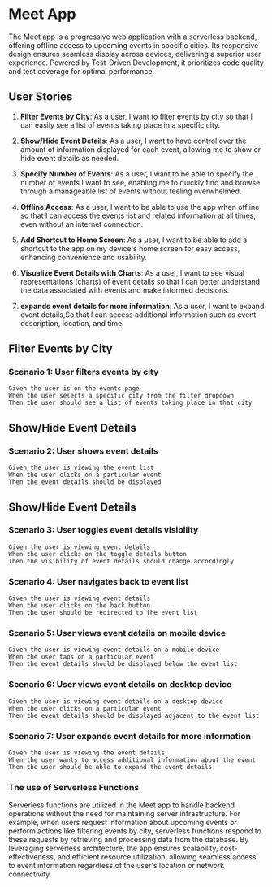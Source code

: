 # Meet App

The Meet app is a progressive web application with a serverless backend, offering offline access to upcoming events in specific cities. Its responsive design ensures seamless display across devices, delivering a superior user experience. Powered by Test-Driven Development, it prioritizes code quality and test coverage for optimal performance.

## User Stories

1. **Filter Events by City**: As a user, I want to filter events by city so that I can easily see a list of events taking place in a specific city.

2. **Show/Hide Event Details**: As a user, I want to have control over the amount of information displayed for each event, allowing me to show or hide event details as needed.

3. **Specify Number of Events**: As a user, I want to be able to specify the number of events I want to see, enabling me to quickly find and browse through a manageable list of events without feeling overwhelmed.

4. **Offline Access**: As a user, I want to be able to use the app when offline so that I can access the events list and related information at all times, even without an internet connection.

5. **Add Shortcut to Home Screen**: As a user, I want to be able to add a shortcut to the app on my device's home screen for easy access, enhancing convenience and usability.

6. **Visualize Event Details with Charts**: As a user, I want to see visual representations (charts) of event details so that I can better understand the data associated with events and make informed decisions.

7. **expands event details for more information**: As a user, I want to expand event details,So that I can access additional information such as event description, location, and time.

## Filter Events by City

### Scenario 1: User filters events by city

```gherkin
Given the user is on the events page
When the user selects a specific city from the filter dropdown
Then the user should see a list of events taking place in that city
```

## Show/Hide Event Details

### Scenario 2: User shows event details

```gherkin
Given the user is viewing the event list
When the user clicks on a particular event
Then the event details should be displayed

```

## Show/Hide Event Details

### Scenario 3: User toggles event details visibility

```gherkin
Given the user is viewing event details
When the user clicks on the toggle details button
Then the visibility of event details should change accordingly

```

### Scenario 4: User navigates back to event list

```gherkin
Given the user is viewing event details
When the user clicks on the back button
Then the user should be redirected to the event list

```

### Scenario 5: User views event details on mobile device

```gherkin
Given the user is viewing event details on a mobile device
When the user taps on a particular event
Then the event details should be displayed below the event list

```

### Scenario 6: User views event details on desktop device

```gherkin
Given the user is viewing event details on a desktop device
When the user clicks on a particular event
Then the event details should be displayed adjacent to the event list

```

### Scenario 7: User expands event details for more information

```gherkin
Given the user is viewing the event details
When the user wants to access additional information about the event
Then the user should be able to expand the event details

```

### The use of Serverless Functions

Serverless functions are utilized in the Meet app to handle backend operations without the need for maintaining server infrastructure. For example, when users request information about upcoming events or perform actions like filtering events by city, serverless functions respond to these requests by retrieving and processing data from the database. By leveraging serverless architecture, the app ensures scalability, cost-effectiveness, and efficient resource utilization, allowing seamless access to event information regardless of the user's location or network connectivity.

